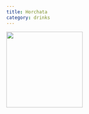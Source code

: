 ```yaml
---
title: Horchata
category: drinks
---
```

<img src="https://www.cookingclassy.com/wp-content/uploads/2019/04/horchata-6.jpg" class="img-card-top" style="height:200px; width:200px;">
